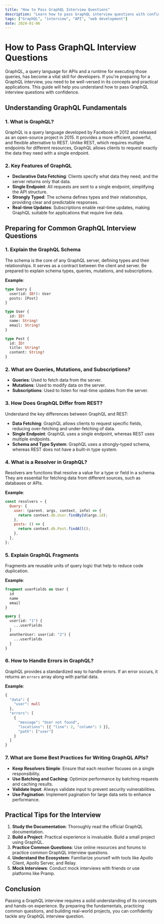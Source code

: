 ```yaml
---
title: "How to Pass GraphQL Interview Questions"
description: "Learn how to pass GraphQL interview questions with confidence by understanding key concepts and practicing common questions."
tags: ["GraphQL", "interview", "API", "web development"]
date: 2024-01-06
---
```


# How to Pass GraphQL Interview Questions

GraphQL, a query language for APIs and a runtime for executing those queries, has become a vital skill for developers. If you're preparing for a GraphQL interview, you need to be well-versed in its concepts and practical applications. This guide will help you understand how to pass GraphQL interview questions with confidence.

## Understanding GraphQL Fundamentals

### 1. What is GraphQL?

GraphQL is a query language developed by Facebook in 2012 and released as an open-source project in 2015. It provides a more efficient, powerful, and flexible alternative to REST. Unlike REST, which requires multiple endpoints for different resources, GraphQL allows clients to request exactly the data they need with a single endpoint.

### 2. Key Features of GraphQL

- **Declarative Data Fetching**: Clients specify what data they need, and the server returns only that data.
- **Single Endpoint**: All requests are sent to a single endpoint, simplifying the API structure.
- **Strongly Typed**: The schema defines types and their relationships, providing clear and predictable responses.
- **Real-time Updates**: Subscriptions enable real-time updates, making GraphQL suitable for applications that require live data.

## Preparing for Common GraphQL Interview Questions

### 1. Explain the GraphQL Schema

The schema is the core of any GraphQL server, defining types and their relationships. It serves as a contract between the client and server. Be prepared to explain schema types, queries, mutations, and subscriptions.

**Example**:
```graphql
type Query {
  user(id: ID!): User
  posts: [Post]
}

type User {
  id: ID!
  name: String!
  email: String!
}

type Post {
  id: ID!
  title: String!
  content: String!
}
```

### 2. What are Queries, Mutations, and Subscriptions?

- **Queries**: Used to fetch data from the server.
- **Mutations**: Used to modify data on the server.
- **Subscriptions**: Used to listen for real-time updates from the server.

### 3. How Does GraphQL Differ from REST?

Understand the key differences between GraphQL and REST:

- **Data Fetching**: GraphQL allows clients to request specific fields, reducing over-fetching and under-fetching of data.
- **Single Endpoint**: GraphQL uses a single endpoint, whereas REST uses multiple endpoints.
- **Schema and Type System**: GraphQL uses a strongly-typed schema, whereas REST does not have a built-in type system.

### 4. What is a Resolver in GraphQL?

Resolvers are functions that resolve a value for a type or field in a schema. They are essential for fetching data from different sources, such as databases or APIs.

**Example**:
```javascript
const resolvers = {
  Query: {
    user: (parent, args, context, info) => {
      return context.db.User.findById(args.id);
    },
    posts: () => {
      return context.db.Post.findAll();
    },
  },
};
```

### 5. Explain GraphQL Fragments

Fragments are reusable units of query logic that help to reduce code duplication.

**Example**:
```graphql
fragment userFields on User {
  id
  name
  email
}

query {
  user(id: "1") {
    ...userFields
  }
  anotherUser: user(id: "2") {
    ...userFields
  }
}
```

### 6. How to Handle Errors in GraphQL?

GraphQL provides a standardized way to handle errors. If an error occurs, it returns an `errors` array along with partial data.

**Example**:
```graphql
{
  "data": {
    "user": null
  },
  "errors": [
    {
      "message": "User not found",
      "locations": [{ "line": 2, "column": 3 }],
      "path": ["user"]
    }
  ]
}
```

### 7. What are Some Best Practices for Writing GraphQL APIs?

- **Keep Resolvers Simple**: Ensure that each resolver focuses on a single responsibility.
- **Use Batching and Caching**: Optimize performance by batching requests and caching results.
- **Validate Input**: Always validate input to prevent security vulnerabilities.
- **Use Pagination**: Implement pagination for large data sets to enhance performance.

## Practical Tips for the Interview

1. **Study the Documentation**: Thoroughly read the official GraphQL documentation.
2. **Build a Project**: Practical experience is invaluable. Build a small project using GraphQL.
3. **Practice Common Questions**: Use online resources and forums to practice common GraphQL interview questions.
4. **Understand the Ecosystem**: Familiarize yourself with tools like Apollo Client, Apollo Server, and Relay.
5. **Mock Interviews**: Conduct mock interviews with friends or use platforms like Pramp.

## Conclusion

Passing a GraphQL interview requires a solid understanding of its concepts and hands-on experience. By preparing the fundamentals, practicing common questions, and building real-world projects, you can confidently tackle any GraphQL interview question.

